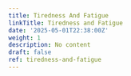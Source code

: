 ```yaml
---
title: Tiredness And Fatigue
linkTitle: Tiredness and Fatigue
date: '2025-05-01T22:38:00Z'
weight: 1
description: No content
draft: false
ref: tiredness-and-fatigue
---
```


